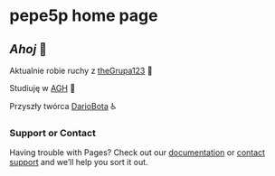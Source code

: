 # pepe5p home page

## *Ahoj* 👋

Aktualnie robie ruchy z [theGrupa123](https://github.com/orgs/AGH-Narzedzia-Informatyczne-2021-2022/teams/the-grupa123) :busts_in_silhouette:

Studiuję w [AGH](https://www.agh.edu.pl) :book:

Przyszły twórca [DarioBota](https://github.com/AGH-Narzedzia-Informatyczne-2021-2022/theGrupa123) :wheelchair:

### Support or Contact

Having trouble with Pages? Check out our [documentation](https://docs.github.com/categories/github-pages-basics/) or [contact support](https://support.github.com/contact) and we’ll help you sort it out.

<script src="https://gist.github.com/pepe5p/bd46d372b2a6f0f93f4b2337c6f1188c.js"></script>

